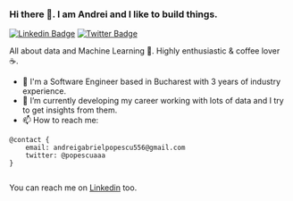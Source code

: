 ### Hi there 👋. I am Andrei and I like to build things. 

[![Linkedin Badge](https://img.shields.io/badge/-LinkedIn-0e76a8?style=flat-square&logo=Linkedin&logoColor=white)](https://www.linkedin.com/in/andrei-gabriel-popescu/)
[![Twitter Badge](https://img.shields.io/badge/-Twitter-00acee?style=flat-square&logo=Twitter&logoColor=white)](https://twitter.com/popescuaaa)

All about data and Machine Learning 🤖. Highly enthusiastic & coffee lover ☕.


- 🔭 I'm a Software Engineer based in Bucharest with 3 years of industry experience.
- 🌱 I’m currently developing my career working with lots of data and I try to get insights from them.
- 📫 How to reach me: 
```
@contact {
	email: andreigabrielpopescu556@gmail.com
	twitter: @popescuaaa
}


```
You can reach me on [Linkedin](https://www.linkedin.com/in/andrei-gabriel-popescu/) too. 




